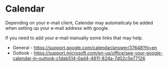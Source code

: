 # Calendar

Depending on your e-mail client, Calendar may automaticaly be added when setting up your e-mail address with google. 

If you need to add your e-mail manually some links that may help.

- General - https://support.google.com/calendar/answer/37648?hl=en
- Outlook - https://support.microsoft.com/en-us/office/see-your-google-calendar-in-outlook-c1dab514-0ad4-4811-824a-7d02c5e77126
